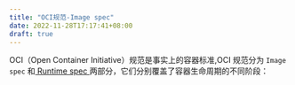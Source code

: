 ```yaml
---
title: "OCI规范-Image spec"
date: 2022-11-28T17:17:41+08:00
draft: true
---
```


OCI（Open Container Initiative）规范是事实上的容器标准,OCI 规范分为 `Image spec` 和[ Runtime spec ](http://inksnw.asuscomm.com:3001/post/runc/)两部分，它们分别覆盖了容器生命周期的不同阶段：
